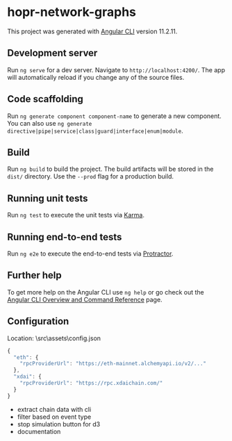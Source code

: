 # hopr-network-graphs

This project was generated with [Angular CLI](https://github.com/angular/angular-cli) version 11.2.11.

## Development server

Run `ng serve` for a dev server. Navigate to `http://localhost:4200/`. The app will automatically reload if you change any of the source files.

## Code scaffolding

Run `ng generate component component-name` to generate a new component. You can also use `ng generate directive|pipe|service|class|guard|interface|enum|module`.

## Build

Run `ng build` to build the project. The build artifacts will be stored in the `dist/` directory. Use the `--prod` flag for a production build.

## Running unit tests

Run `ng test` to execute the unit tests via [Karma](https://karma-runner.github.io).

## Running end-to-end tests

Run `ng e2e` to execute the end-to-end tests via [Protractor](http://www.protractortest.org/).

## Further help

To get more help on the Angular CLI use `ng help` or go check out the [Angular CLI Overview and Command Reference](https://angular.io/cli) page.

## Configuration

Location: \src\assets\config.json

```js
{
  "eth": {
    "rpcProviderUrl": "https://eth-mainnet.alchemyapi.io/v2/..."
  },
  "xdai": {
    "rpcProviderUrl": "https://rpc.xdaichain.com/"
  }
}
```

- extract chain data with cli
- filter based on event type
- stop simulation button for d3
- documentation